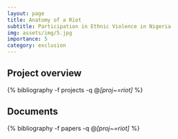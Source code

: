 ```yaml
---
layout: page
title: Anatomy of a Riot
subtitle: Participation in Ethnic Violence in Nigeria
img: assets/img/5.jpg
importance: 5
category: exclusion 
---
```


## Project overview

<div class="publications">

  {% bibliography -f projects -q @*[proj~=riot]* %}

</div>

## Documents

<div class="publications">

  {% bibliography -f papers -q @*[proj~=riot]* %}

</div>



